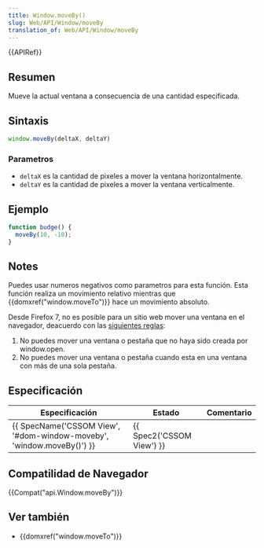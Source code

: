 ```yaml
---
title: Window.moveBy()
slug: Web/API/Window/moveBy
translation_of: Web/API/Window/moveBy
---
```


{{APIRef}}

## Resumen

Mueve la actual ventana a consecuencia de una cantidad especificada.

## Sintaxis

```js
window.moveBy(deltaX, deltaY)
```

### Parametros

- `deltaX` es la cantidad de pixeles a mover la ventana horizontalmente.
- `deltaY` es la cantidad de pixeles a mover la ventana verticalmente.

## Ejemplo

```js
function budge() {
  moveBy(10, -10);
}
```

## Notes

Puedes usar numeros negativos como parametros para esta función. Esta función realiza un movimiento relativo mientras que {{domxref("window.moveTo")}} hace un movimiento absoluto.

Desde Firefox 7, no es posible para un sitio web mover una ventana en el navegador, deacuerdo con las [siguientes reglas](https://bugzilla.mozilla.org/show_bug.cgi?id=565541#c24):

1. No puedes mover una ventana o pestaña que no haya sido creada por window\.open.
2. No puedes mover una ventana o pestaña cuando esta en una ventana con más de una sola pestaña.

## Especificación

| Especificación                                                                               | Estado                           | Comentario |
| -------------------------------------------------------------------------------------------- | -------------------------------- | ---------- |
| {{ SpecName('CSSOM View', '#dom-window-moveby', 'window.moveBy()') }} | {{ Spec2('CSSOM View') }} |            |

## Compatilidad de Navegador

{{Compat("api.Window.moveBy")}}

## Ver también

- {{domxref("window.moveTo")}}
